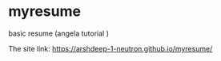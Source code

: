 # myresume
basic resume (angela tutorial )

The site link:
https://arshdeep-1-neutron.github.io/myresume/
